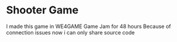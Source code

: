 # Shooter Game
 I made this game in WE4GAME Game Jam for 48 hours
 Because of connection issues now i can only share source code
